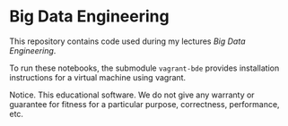 # Big Data Engineering

This repository contains code used during my lectures  _Big Data Engineering_.

To run these notebooks, the submodule `vagrant-bde` provides installation instructions for a virtual machine using
vagrant.

Notice. This educational software.
We do not give any warranty or guarantee for fitness for a particular purpose, correctness, performance, etc.

